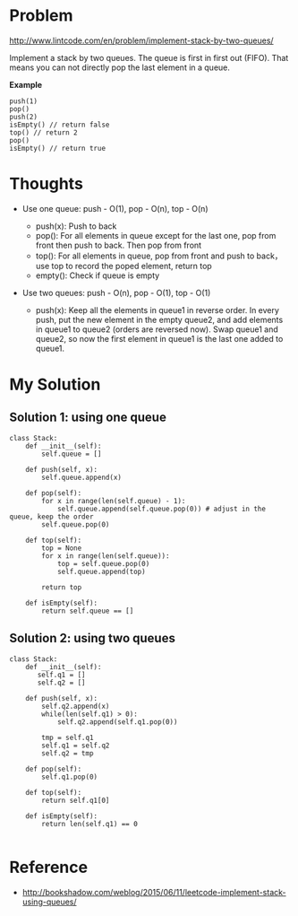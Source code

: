 # Problem

http://www.lintcode.com/en/problem/implement-stack-by-two-queues/

Implement a stack by two queues. The queue is first in first out (FIFO). That means you can not directly pop the last element in a queue.

**Example**

```
push(1)
pop()
push(2)
isEmpty() // return false
top() // return 2
pop()
isEmpty() // return true
```

# Thoughts

- Use one queue: push - O(1), pop - O(n), top - O(n)
  - push(x): Push to back
  - pop(): For all elements in queue except for the last one, pop from front then push to back. Then pop from front
  - top(): For all elements in queue, pop from front and push to back，use top to record the poped element, return top
  - empty(): Check if queue is empty

- Use two queues: push - O(n), pop - O(1), top - O(1)
  - push(x): Keep all the elements in queue1 in reverse order. In every push, put the new element in the empty queue2, and add elements in queue1 to queue2 (orders are reversed now). Swap queue1 and queue2, so now the first element in queue1 is the last one added to queue1.

# My Solution

## Solution 1: using one queue

```
class Stack:
    def __init__(self):
        self.queue = []
    
    def push(self, x):
        self.queue.append(x)
    
    def pop(self):
        for x in range(len(self.queue) - 1):
            self.queue.append(self.queue.pop(0)) # adjust in the queue, keep the order
        self.queue.pop(0)
    
    def top(self):
        top = None
        for x in range(len(self.queue)):
            top = self.queue.pop(0)
            self.queue.append(top)
            
        return top
    
    def isEmpty(self):
        return self.queue == []
```

## Solution 2: using two queues

```
class Stack:
    def __init__(self):
       self.q1 = []
       self.q2 = []
    
    def push(self, x):
        self.q2.append(x)
        while(len(self.q1) > 0):
            self.q2.append(self.q1.pop(0))
        
        tmp = self.q1
        self.q1 = self.q2
        self.q2 = tmp
    
    def pop(self):
        self.q1.pop(0)
    
    def top(self):
        return self.q1[0]
    
    def isEmpty(self):
        return len(self.q1) == 0
        
```

# Reference

- http://bookshadow.com/weblog/2015/06/11/leetcode-implement-stack-using-queues/
